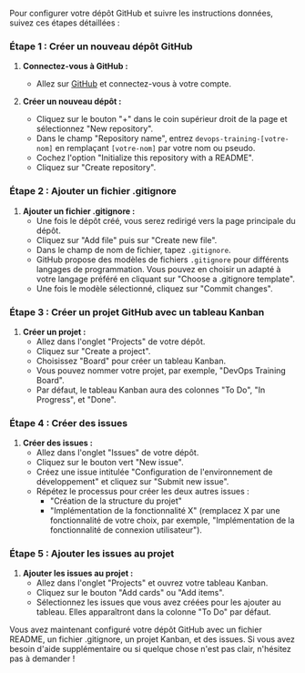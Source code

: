 Pour configurer votre dépôt GitHub et suivre les instructions données, suivez ces étapes détaillées :

### Étape 1 : Créer un nouveau dépôt GitHub

1. **Connectez-vous à GitHub :**
   - Allez sur [GitHub](https://github.com) et connectez-vous à votre compte.

2. **Créer un nouveau dépôt :**
   - Cliquez sur le bouton "+" dans le coin supérieur droit de la page et sélectionnez "New repository".
   - Dans le champ "Repository name", entrez `devops-training-[votre-nom]` en remplaçant `[votre-nom]` par votre nom ou pseudo.
   - Cochez l'option "Initialize this repository with a README".
   - Cliquez sur "Create repository".

### Étape 2 : Ajouter un fichier .gitignore

1. **Ajouter un fichier .gitignore :**
   - Une fois le dépôt créé, vous serez redirigé vers la page principale du dépôt.
   - Cliquez sur "Add file" puis sur "Create new file".
   - Dans le champ de nom de fichier, tapez `.gitignore`.
   - GitHub propose des modèles de fichiers `.gitignore` pour différents langages de programmation. Vous pouvez en choisir un adapté à votre langage préféré en cliquant sur "Choose a .gitignore template".
   - Une fois le modèle sélectionné, cliquez sur "Commit changes".

### Étape 3 : Créer un projet GitHub avec un tableau Kanban

1. **Créer un projet :**
   - Allez dans l'onglet "Projects" de votre dépôt.
   - Cliquez sur "Create a project".
   - Choisissez "Board" pour créer un tableau Kanban.
   - Vous pouvez nommer votre projet, par exemple, "DevOps Training Board".
   - Par défaut, le tableau Kanban aura des colonnes "To Do", "In Progress", et "Done".

### Étape 4 : Créer des issues

1. **Créer des issues :**
   - Allez dans l'onglet "Issues" de votre dépôt.
   - Cliquez sur le bouton vert "New issue".
   - Créez une issue intitulée "Configuration de l'environnement de développement" et cliquez sur "Submit new issue".
   - Répétez le processus pour créer les deux autres issues :
     - "Création de la structure du projet"
     - "Implémentation de la fonctionnalité X" (remplacez X par une fonctionnalité de votre choix, par exemple, "Implémentation de la fonctionnalité de connexion utilisateur").

### Étape 5 : Ajouter les issues au projet

1. **Ajouter les issues au projet :**
   - Allez dans l'onglet "Projects" et ouvrez votre tableau Kanban.
   - Cliquez sur le bouton "Add cards" ou "Add items".
   - Sélectionnez les issues que vous avez créées pour les ajouter au tableau. Elles apparaîtront dans la colonne "To Do" par défaut.

Vous avez maintenant configuré votre dépôt GitHub avec un fichier README, un fichier .gitignore, un projet Kanban, et des issues. Si vous avez besoin d'aide supplémentaire ou si quelque chose n'est pas clair, n'hésitez pas à demander !